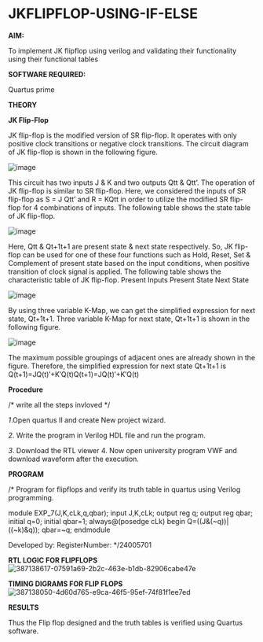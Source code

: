# JKFLIPFLOP-USING-IF-ELSE

**AIM:** 

To implement  JK flipflop using verilog and validating their functionality using their functional tables

**SOFTWARE REQUIRED:**

Quartus prime

**THEORY**

**JK Flip-Flop**

JK flip-flop is the modified version of SR flip-flop. It operates with only positive clock transitions or negative clock transitions. The circuit diagram of JK flip-flop is shown in the following figure.

![image](https://github.com/naavaneetha/JKFLIPFLOP-USING-IF-ELSE/assets/154305477/a649c30b-232b-4558-b188-fd6c09845180)


This circuit has two inputs J & K and two outputs Qtt & Qtt’. The operation of JK flip-flop is similar to SR flip-flop. Here, we considered the inputs of SR flip-flop as S = J Qtt’ and R = KQtt in order to utilize the modified SR flip-flop for 4 combinations of inputs. The following table shows the state table of JK flip-flop.

![image](https://github.com/naavaneetha/JKFLIPFLOP-USING-IF-ELSE/assets/154305477/c4360742-e8a8-4937-b089-c46c0433f9a3)

 
Here, Qtt & Qt+1t+1 are present state & next state respectively. So, JK flip-flop can be used for one of these four functions such as Hold, Reset, Set & Complement of present state based on the input conditions, when positive transition of clock signal is applied. The following table shows the characteristic table of JK flip-flop. Present Inputs Present State Next State
 
![image](https://github.com/naavaneetha/JKFLIPFLOP-USING-IF-ELSE/assets/154305477/6c275261-a6d5-4c37-a3a7-1e88ca11c4cd)

By using three variable K-Map, we can get the simplified expression for next state, Qt+1t+1. Three variable K-Map for next state, Qt+1t+1 is shown in the following figure.
 
![image](https://github.com/naavaneetha/JKFLIPFLOP-USING-IF-ELSE/assets/154305477/5174f41b-0ce0-4329-a372-6d1943ea6673)

The maximum possible groupings of adjacent ones are already shown in the figure. Therefore, the simplified expression for next state Qt+1t+1 is Q(t+1)=JQ(t)′+K′Q(t)Q(t+1)=JQ(t)′+K′Q(t)

**Procedure**

/* write all the steps invloved */                  

*1*.Open quartus II and create New project wizard.

*2*. Write the program in Verilog HDL file and run the program. 

*3*. Download the RTL viewer 4. Now open university program VWF and download waveform after the execution.

**PROGRAM**

/* Program for flipflops and verify its truth table in quartus using Verilog programming. 

module EXP_7(J,K,cLk,q,qbar); input J,K,cLk; output reg q; output reg qbar; initial q=0; initial qbar=1; always@(posedge cLk) begin Q=((J&(~q))|((~k)&q)); qbar=~q; endmodule

Developed by: RegisterNumber:
*/24005701

**RTL LOGIC FOR FLIPFLOPS**
![387138617-07591a69-2b2c-463e-b1db-82906cabe47e](https://github.com/user-attachments/assets/65acc81d-a882-4dcf-9cd4-a2ec3659681d)

**TIMING DIGRAMS FOR FLIP FLOPS**
![387138050-4d60d765-e9ca-46f5-95ef-74f81f1ee7ed](https://github.com/user-attachments/assets/0dca33ab-512a-4c6d-8e0f-41bb81c4fe24)

**RESULTS**

Thus the Flip flop designed and the truth tables is verified using Quartus software.
